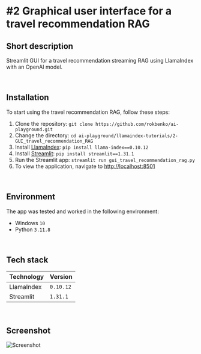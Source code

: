 # #2 Graphical user interface for a travel recommendation RAG

## Short description

Streamlit GUI for a travel recommendation streaming RAG using LlamaIndex with an OpenAI model.

<br>

## Installation

To start using the travel recommendation RAG, follow these steps:

1. Clone the repository: `git clone https://github.com/rokbenko/ai-playground.git`
2. Change the directory: `cd ai-playground/llamaindex-tutorials/2-GUI_travel_recommendation_RAG`
3. Install <a href="https://www.llamaindex.ai/">LlamaIndex</a>: `pip install llama-index==0.10.12`
4. Install <a href="https://streamlit.io/">Streamlit</a>: `pip install streamlit==1.31.1`
5. Run the Streamlit app: `streamlit run gui_travel_recommendation_rag.py`
6. To view the application, navigate to [http://localhost:8501](http://localhost:8501)

<br>

## Environment

The app was tested and worked in the following environment:

- Windows `10`
- Python `3.11.8`

<br>

## Tech stack

| Technology | Version   |
| ---------- | --------- |
| LlamaIndex | `0.10.12` |
| Streamlit  | `1.31.1`  |

<br>

## Screenshot

![Screenshot](https://github.com/rokbenko/ai-playground/blob/main/llamaindex-tutorials/2-GUI_travel_recommendation_RAG/screenshot.gif)
